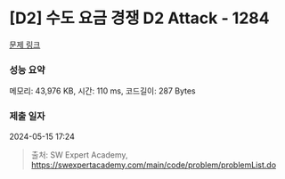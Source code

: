 # [D2] 수도 요금 경쟁 D2 Attack - 1284 

[문제 링크](https://swexpertacademy.com/main/code/problem/problemDetail.do?contestProbId=AV189xUaI8UCFAZN) 

### 성능 요약

메모리: 43,976 KB, 시간: 110 ms, 코드길이: 287 Bytes

### 제출 일자

2024-05-15 17:24



> 출처: SW Expert Academy, https://swexpertacademy.com/main/code/problem/problemList.do